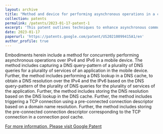 ```yaml
---
layout: archive
title: "Method and device for performing asynchronous operations in a communication system"
collection: patents
permalink: /patents/2023-01-17-patent-1
excerpt: 'This patent outlines techniques to enhance asynchronous communication by efficiently managing operations over multiple network protocols (e.g., IPv4, IPv6). It focuses on optimizing performance, reducing latency, and improving resource utilization in modern communication systems'
date: 2023-01-17
paperurl: 'https://patents.google.com/patent/US20210099415A1/en'
author_profile: true
---
```


Embodiments herein include a method for concurrently performing asynchronous operations over IPv4 and IPv6 in a mobile device. The method includes capturing a DNS query-pattern of a plurality of DNS queries for a plurality of services of an application in the mobile device. Further, the method includes performing a DNS lookup in a DNS cache, to obtain a DNS resolution over the IPv4 and the IPv6 based on the DNS query-pattern of the plurality of DNS queries for the plurality of services of the application. Further, the method includes storing the DNS resolution based on the DNS lookup in the DNS cache. Further, the method includes triggering a TCP connection using a pre-connected connection descriptor based on a domain name resolution. Further, the method includes storing the pre-connected connection descriptor corresponding to the TCP connection in a connection pool cache.

[For more information, Please visit Google Patent](https://patents.google.com/patent/US20210099415A1/en)


